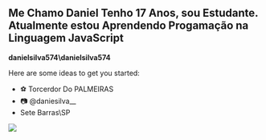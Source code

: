## Me Chamo Daniel Tenho 17 Anos, sou Estudante. Atualmente estou Aprendendo Progamação na Linguagem JavaScript 

**danielsilva574\danielsilva574**

Here are some ideas to get you started:

- ⚽ Torcerdor Do PALMEIRAS
- 📷 @daniesilva__
- Sete Barras\SP

![](https://media1.tenor.com/m/nv7f19HKB2oAAAAd/blank-stare-really.gif)
